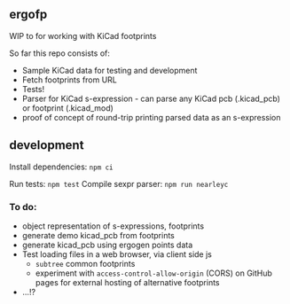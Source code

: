 ## ergofp
WIP to for working with KiCad footprints

So far this repo consists of:
- Sample KiCad data for testing and development
- Fetch footprints from URL
- Tests!
- Parser for KiCad s-expression - can parse any KiCad pcb (.kicad_pcb) or footprint (.kicad_mod)
- proof of concept of round-trip printing parsed data as an s-expression

## development
Install dependencies: `npm ci`

Run tests: `npm test`
Compile sexpr parser: `npm run nearleyc`

### To do:
- object representation of s-expressions, footprints
- generate demo kicad_pcb from footprints
- generate kicad_pcb using ergogen points data
- Test loading files in a web browser, via client side js
  - `subtree` common footprints
  - experiment with `access-control-allow-origin` (CORS) on GitHub pages for external hosting of alternative footprints
- ...!?
